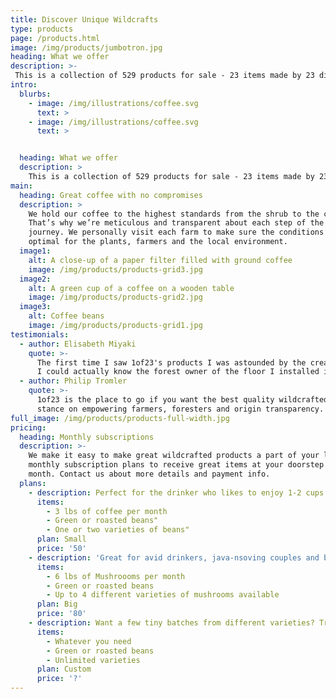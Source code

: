 ```yaml
---
title: Discover Unique Wildcrafts
type: products
page: /products.html
image: /img/products/jumbotron.jpg
heading: What we offer
description: >-
 This is a collection of 529 products for sale - 23 items made by 23 different foragers/makers/farmers.  It is for Buyers who want to support local makers by purchasing their unique beautiful artifacts and one-of-a-kind products. 
intro:
  blurbs:
    - image: /img/illustrations/coffee.svg
      text: >
    - image: /img/illustrations/coffee.svg
      text: >


  heading: What we offer
  description: >
    This is a collection of 529 products for sale - 23 items made by 23 different foragers/makers/farmers.  It is for Buyers who want to support local makers by purchasing their unique beautiful artifacts and one-of-a-kind products.
main:
  heading: Great coffee with no compromises
  description: >
    We hold our coffee to the highest standards from the shrub to the cup.
    That’s why we’re meticulous and transparent about each step of the coffee’s
    journey. We personally visit each farm to make sure the conditions are
    optimal for the plants, farmers and the local environment.
  image1:
    alt: A close-up of a paper filter filled with ground coffee
    image: /img/products/products-grid3.jpg
  image2:
    alt: A green cup of a coffee on a wooden table
    image: /img/products/products-grid2.jpg
  image3:
    alt: Coffee beans
    image: /img/products/products-grid1.jpg
testimonials:
  - author: Elisabeth Miyaki
    quote: >-
      The first time I saw 1of23's products I was astounded by the creativity of their makers, I couldn’t even believe that 
      I could actually know the forest owner of the floor I installed in my home, and visit the exact location of the lush forest that nourished my floor for years. I love the transparency and I know that my new floors were indeed harvested sustainably
  - author: Philip Tromler
    quote: >-
      1of23 is the place to go if you want the best quality wildcrafted artifact. I love their
      stance on empowering farmers, foresters and origin transparency.
full_image: /img/products/products-full-width.jpg
pricing:
  heading: Monthly subscriptions
  description: >-
    We make it easy to make great wildcrafted products a part of your life. Choose one of our
    monthly subscription plans to receive great items at your doorstep each
    month. Contact us about more details and payment info.
  plans:
    - description: Perfect for the drinker who likes to enjoy 1-2 cups per day.
      items:
        - 3 lbs of coffee per month
        - Green or roasted beans"
        - One or two varieties of beans"
      plan: Small
      price: '50'
    - description: 'Great for avid drinkers, java-nsoving couples and bigger crowds'
      items:
        - 6 lbs of Mushroooms per month
        - Green or roasted beans
        - Up to 4 different varieties of mushrooms available
      plan: Big
      price: '80'
    - description: Want a few tiny batches from different varieties? Try our custom plan
      items:
        - Whatever you need
        - Green or roasted beans
        - Unlimited varieties
      plan: Custom
      price: '?'
---
```


